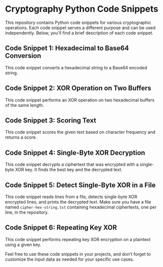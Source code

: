 # Cryptography Python Code Snippets

This repository contains Python code snippets for various cryptographic operations. Each code snippet serves a different purpose and can be used independently. Below, you'll find a brief description of each code snippet.

## Code Snippet 1: Hexadecimal to Base64 Conversion

This code snippet converts a hexadecimal string to a Base64 encoded string.

## Code Snippet 2: XOR Operation on Two Buffers

This code snippet performs an XOR operation on two hexadecimal buffers of the same length.

## Code Snippet 3: Scoring Text

This code snippet scores the given text based on character frequency and returns a score.

## Code Snippet 4: Single-Byte XOR Decryption

This code snippet decrypts a ciphertext that was encrypted with a single-byte XOR key. It finds the best key and the decrypted text.

## Code Snippet 5: Detect Single-Byte XOR in a File

This code snippet reads lines from a file, detects single-byte XOR encrypted lines, and prints the decrypted text. Make sure you have a file named `cipher-hex-string.txt` containing hexadecimal ciphertexts, one per line, in the repository.

## Code Snippet 6: Repeating Key XOR

This code snippet performs repeating key XOR encryption on a plaintext using a given key.

Feel free to use these code snippets in your projects, and don't forget to customize the input data as needed for your specific use cases.